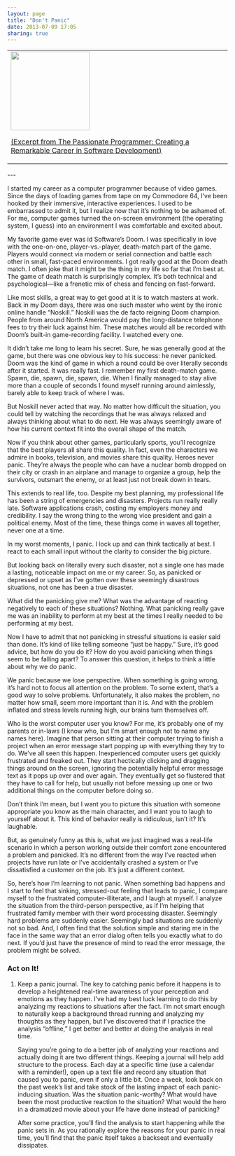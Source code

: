 ```yaml
---
layout: page
title: "Don't Panic"
date: 2013-07-09 17:05
sharing: true
---
```

<table>
<td class="arr-recipe-name pp-use-as-title-2">
<a href="http://pragprog.com/book/cfcar2/the-passionate-programmer">
<img  width="180" src="http://chadfowler.com/images/books/passionate-programmer.jpg">
</a>
<p>
<a href="http://pragprog.com/book/cfcar2/the-passionate-programmer">
(Excerpt from The Passionate Programmer: Creating a Remarkable Career in Software Development)
</a>
</p>

</td>
</tr>
</table>
---
<p id="N10E65">
  I started my career as a computer programmer because of video games. Since the days of loading games from tape
  on my Commodore 64, I’ve been hooked by their immersive, interactive experiences. I used to be embarrassed to admit it, but I realize
  now that it’s nothing to be ashamed of. For me, computer games turned
  the on-screen environment (the operating system, I guess) into an
  environment I was comfortable and excited about.</p>
<p id="N10E68">
  My favorite game ever was id Software’s Doom. I was specifically
  in love with the one-on-one, player-vs.-player, death-match part of the
  game. Players would connect via modem or serial connection and battle
  each other in small, fast-paced environments. I got really good at
  the Doom death match. I often joke that it might be the thing in my life
  so far that I’m best at. The game of death match is surprisingly complex.
  It’s both technical and psychological—like a frenetic mix of chess
  and fencing on fast-forward.</p>
<p id="N10E6B">
  Like most skills, a great way to get good at it is to watch masters at work.
  Back in my Doom days, there was one such master who went by the ironic online
   handle “Noskill.”  Noskill was the de facto reigning Doom champion. People
  from around North America would pay the long-distance telephone fees to try
  their luck against him. These matches would all be recorded with Doom’s built-in
  game-recording facility.  I watched every one.
    </p>
<p id="N10E6E">
  It didn’t take me long to learn his secret. Sure, he was generally good at the game,
  but there was one obvious key to his success: he never panicked. Doom was the
  kind of game in which a round could be over literally seconds after it started.
  It was really fast. I remember my first death-match game. Spawn, die, spawn, die,
  spawn, die.  When I finally managed to stay alive more than a couple of seconds
  I found myself running around aimlessly, barely able to keep track of where I was.
    </p>
<p id="N10E71">
  But Noskill never acted that way. No matter how difficult the situation, you could
  tell by watching the recordings that he was always relaxed and always thinking
  about what to do next. He was always seemingly aware of how his current context
  fit into the overall shape of the match.
    </p>
<p id="N10E78">
  Now if you think about other games, particularly sports, you’ll recognize that
  the best players all share this quality. In fact, even the characters we admire
  in books, television, and movies share this quality. Heroes never panic. They’re
  always the people who can have a nuclear bomb dropped on their city or crash
  in an airplane and manage to organize a group, help the survivors, outsmart the
  enemy, or at least just not break down in tears.
    </p>
<p id="N10E7B">
  This extends to real life, too. Despite my best planning, my professional life
  has been a string of emergencies and disasters. Projects run really really late.
  Software applications crash, costing my employers money and credibility. I say
  the wrong thing to the wrong vice president and gain a political enemy. Most of
  the time, these things come in waves all together, never one at a time.
    </p>
<p id="N10E7E">
  In my worst moments, I panic. I lock up and can think tactically at best. I react
  to each small input without the clarity to consider the big picture.
    </p>
<p id="N10E81">
  But looking back on literally <span class="emph">every</span> such disaster, not a single
  one has made a lasting, noticeable impact on me or my career. So, as panicked or
  depressed or upset as I’ve gotten over these seemingly disastrous situations,
  not one has been a <span class="emph">true</span> disaster.
    </p>
<p id="N10E8A">
  What did the panicking give me? What was the advantage of reacting negatively
  to each of these situations? Nothing. What panicking really gave me was an inability
  to perform at my best at the times I really <span class="emph">needed</span> to be performing
  at my best.
    </p>
<p id="N10E90">
    Now I have to admit that not panicking in stressful situations is easier said than done.
    It’s kind of like telling someone “just be happy.”  Sure, it’s good advice, but how
      do you do it? How do you avoid panicking when things seem to be falling apart?  To answer this question, it
      helps to think a little about why we <span class="emph">do</span> panic.
  </p>
<p id="N10E96">
    We panic because we lose perspective. When something is going wrong, it’s hard not to focus
    all attention on the problem. To some extent, that’s a good way to solve problems. Unfortunately,
    it also makes the problem, no matter how small, seem more important than it is. And with the
    problem inflated and stress levels running high, our brains turn themselves off.
  </p>
<p id="N10E99">
    Who is the worst computer user you know? For me, it’s probably one of my parents or in-laws (I know who,
      but I’m smart enough not to name any names here). Imagine that person sitting at their computer
      trying to finish a project when an error message start popping up with everything they try to do.
      We’ve all seen this happen. Inexperienced computer users get quickly frustrated and freaked out.
      They start hectically clicking and dragging things around on the screen, ignoring the potentially
      helpful error message text as it pops up over and over again. They eventually get so flustered
      that they have to call for help, but usually not before messing up one or two additional things
      on the computer before doing so.
    </p>
<p id="N10E9C">
    Don’t think I’m mean, but I want you to picture this situation with someone appropriate you know
    as the main character, and I want you to laugh to yourself about it. This kind of behavior really
    is ridiculous, isn’t it? It’s laughable.
  </p>
<p id="N10E9F">
    But, as genuinely funny as this is, what we just imagined was a real-life scenario in which a person
    working outside their comfort zone encountered a problem and panicked. It’s no different from the way
      I’ve reacted when projects have run late or I’ve accidentally crashed a system or I’ve dissatisfied a
    customer on the job.  It’s just a different context.
  </p>
<p id="N10EA2">
    So, here’s how I’m learning to not panic. When something bad happens and I start to feel that sinking, stressed-out
    feeling that leads to panic, I compare myself to the frustrated computer-illiterate, and I laugh at myself.
    I analyze the situation from the third-person perspective, as if I’m helping that frustrated family member
    with their word processing disaster. Seemingly hard problems are suddenly easier. Seemingly bad situations are suddenly
    not so bad. And, I often find that the solution simple and staring me in the face in the same way that
    an error dialog often tells you exactly what to do next.  If you’d just have the presence of mind to read
    the error message, the problem might be solved.
  </p>
<h3>Act on It!</h3>
<ol>
<li>
<p id="N10EAB">Keep a panic journal. The key to catching panic before it happens is to develop a heightened real-time awareness of your perception and emotions as they happen. I’ve had my best luck learning to do this by analyzing my reactions to situations after the fact. I’m not smart enough to naturally keep a background thread running and analyzing my thoughts as they happen, but I’ve discovered that if I practice the analysis “offline,” I get better and better at doing the analysis in real time.</p>
<p id="N10EAE">
          Saying you’re going to do a better job of analyzing your reactions and actually doing it are two different things. Keeping a journal will help add structure to the process. Each day at a specific time (use a calendar with a reminder!), open up a text file and record any situation that caused you to panic, even if only a little bit. Once a week, look back on the past week’s list and take stock of the lasting impact of each panic-inducing situation.  Was the situation panic-worthy?  What would have been the most productive reaction to the situation? What would the hero in a dramatized movie about your life have done instead of panicking?
          </p>
<p id="N10EB1">
          After some practice, you’ll find the analysis to start happening <span class="emph">while</span> the panic sets in. As you rationally explore the reasons for your panic in real time, you’ll find that the panic itself takes a backseat and eventually dissipates.
        </p>
</li>
</ol>

